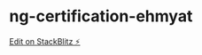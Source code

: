 # ng-certification-ehmyat

[Edit on StackBlitz ⚡️](https://stackblitz.com/edit/ng-certification-ehmyat)